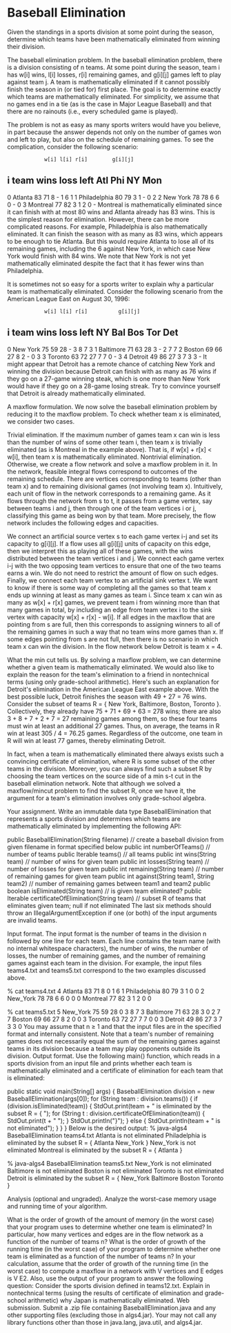# Baseball Elimination

Given the standings in a sports division at some point during the season, determine which teams have been mathematically eliminated from winning their division.

The baseball elimination problem.   In the baseball elimination problem, there is a division consisting of n teams. At some point during the season, team i has w[i] wins, l[i] losses, r[i] remaining games, and g[i][j] games left to play against team j. A team is mathematically eliminated if it cannot possibly finish the season in (or tied for) first place. The goal is to determine exactly which teams are mathematically eliminated. For simplicity, we assume that no games end in a tie (as is the case in Major League Baseball) and that there are no rainouts (i.e., every scheduled game is played).

The problem is not as easy as many sports writers would have you believe, in part because the answer depends not only on the number of games won and left to play, but also on the schedule of remaining games. To see the complication, consider the following scenario:

 
                w[i] l[i] r[i]        g[i][j]
i  team         wins loss left   Atl Phi NY  Mon
------------------------------------------------
0  Atlanta       83   71    8     -   1   6   1
1  Philadelphia  80   79    3     1   -   0   2
2  New York      78   78    6     6   0   -   0
3  Montreal      77   82    3     1   2   0   -
Montreal is mathematically eliminated since it can finish with at most 80 wins and Atlanta already has 83 wins. This is the simplest reason for elimination. However, there can be more complicated reasons. For example, Philadelphia is also mathematically eliminated. It can finish the season with as many as 83 wins, which appears to be enough to tie Atlanta. But this would require Atlanta to lose all of its remaining games, including the 6 against New York, in which case New York would finish with 84 wins. We note that New York is not yet mathematically eliminated despite the fact that it has fewer wins than Philadelphia.

It is sometimes not so easy for a sports writer to explain why a particular team is mathematically eliminated. Consider the following scenario from the American League East on August 30, 1996:


                w[i] l[i] r[i]          g[i][j]
i  team         wins loss left   NY Bal Bos Tor Det
---------------------------------------------------
0  New York      75   59   28     -   3   8   7   3
1  Baltimore     71   63   28     3   -   2   7   7
2  Boston        69   66   27     8   2   -   0   3
3  Toronto       63   72   27     7   7   0   -   3
4  Detroit       49   86   27     3   7   3   3   -
It might appear that Detroit has a remote chance of catching New York and winning the division because Detroit can finish with as many as 76 wins if they go on a 27-game winning steak, which is one more than New York would have if they go on a 28-game losing streak. Try to convince yourself that Detroit is already mathematically eliminated.

A maxflow formulation.   We now solve the baseball elimination problem by reducing it to the maxflow problem. To check whether team x is eliminated, we consider two cases.

Trivial elimination. If the maximum number of games team x can win is less than the number of wins of some other team i, then team x is trivially eliminated (as is Montreal in the example above). That is, if w[x] + r[x] < w[i], then team x is mathematically eliminated.
Nontrivial elimination. Otherwise, we create a flow network and solve a maxflow problem in it. In the network, feasible integral flows correspond to outcomes of the remaining schedule. There are vertices corresponding to teams (other than team x) and to remaining divisional games (not involving team x). Intuitively, each unit of flow in the network corresponds to a remaining game. As it flows through the network from s to t, it passes from a game vertex, say between teams i and j, then through one of the team vertices i or j, classifying this game as being won by that team.
More precisely, the flow network includes the following edges and capacities.

We connect an artificial source vertex s to each game vertex i-j and set its capacity to g[i][j]. If a flow uses all g[i][j] units of capacity on this edge, then we interpret this as playing all of these games, with the wins distributed between the team vertices i and j.
We connect each game vertex i-j with the two opposing team vertices to ensure that one of the two teams earns a win. We do not need to restrict the amount of flow on such edges.
Finally, we connect each team vertex to an artificial sink vertex t. We want to know if there is some way of completing all the games so that team x ends up winning at least as many games as team i. Since team x can win as many as w[x] + r[x] games, we prevent team i from winning more than that many games in total, by including an edge from team vertex i to the sink vertex with capacity w[x] + r[x] - w[i].
If all edges in the maxflow that are pointing from s are full, then this corresponds to assigning winners to all of the remaining games in such a way that no team wins more games than x. If some edges pointing from s are not full, then there is no scenario in which team x can win the division. In the flow network below Detroit is team x = 4.


What the min cut tells us.   By solving a maxflow problem, we can determine whether a given team is mathematically eliminated. We would also like to explain the reason for the team's elimination to a friend in nontechnical terms (using only grade-school arithmetic). Here's such an explanation for Detroit's elimination in the American League East example above. With the best possible luck, Detroit finishes the season with 49 + 27 = 76 wins. Consider the subset of teams R = { New York, Baltimore, Boston, Toronto }. Collectively, they already have 75 + 71 + 69 + 63 = 278 wins; there are also 3 + 8 + 7 + 2 + 7 = 27 remaining games among them, so these four teams must win at least an additional 27 games. Thus, on average, the teams in R win at least 305 / 4 = 76.25 games. Regardless of the outcome, one team in R will win at least 77 games, thereby eliminating Detroit.

In fact, when a team is mathematically eliminated there always exists such a convincing certificate of elimination, where R is some subset of the other teams in the division. Moreover, you can always find such a subset R by choosing the team vertices on the source side of a min s-t cut in the baseball elimination network. Note that although we solved a maxflow/mincut problem to find the subset R, once we have it, the argument for a team's elimination involves only grade-school algebra.

Your assignment.   Write an immutable data type BaseballElimination that represents a sports division and determines which teams are mathematically eliminated by implementing the following API:

public BaseballElimination(String filename)                    // create a baseball division from given filename in format specified below
public              int numberOfTeams()                        // number of teams
public Iterable<String> teams()                                // all teams
public              int wins(String team)                      // number of wins for given team
public              int losses(String team)                    // number of losses for given team
public              int remaining(String team)                 // number of remaining games for given team
public              int against(String team1, String team2)    // number of remaining games between team1 and team2
public          boolean isEliminated(String team)              // is given team eliminated?
public Iterable<String> certificateOfElimination(String team)  // subset R of teams that eliminates given team; null if not eliminated
The last six methods should throw an IllegalArgumentException if one (or both) of the input arguments are invalid teams.

Input format.   The input format is the number of teams in the division n followed by one line for each team. Each line contains the team name (with no internal whitespace characters), the number of wins, the number of losses, the number of remaining games, and the number of remaining games against each team in the division. For example, the input files teams4.txt and teams5.txt correspond to the two examples discussed above.

% cat teams4.txt
4
Atlanta       83 71  8  0 1 6 1
Philadelphia  80 79  3  1 0 0 2
New_York      78 78  6  6 0 0 0
Montreal      77 82  3  1 2 0 0

% cat teams5.txt
5
New_York    75 59 28   0 3 8 7 3
Baltimore   71 63 28   3 0 2 7 7
Boston      69 66 27   8 2 0 0 3
Toronto     63 72 27   7 7 0 0 3
Detroit     49 86 27   3 7 3 3 0
You may assume that n ≥ 1 and that the input files are in the specified format and internally consistent. Note that a team's number of remaining games does not necessarily equal the sum of the remaining games against teams in its division because a team may play opponents outside its division.
Output format.   Use the following main() function, which reads in a sports division from an input file and prints whether each team is mathematically eliminated and a certificate of elimination for each team that is eliminated:

public static void main(String[] args) {
    BaseballElimination division = new BaseballElimination(args[0]);
    for (String team : division.teams()) {
        if (division.isEliminated(team)) {
            StdOut.print(team + " is eliminated by the subset R = { ");
            for (String t : division.certificateOfElimination(team)) {
                StdOut.print(t + " ");
            }
            StdOut.println("}");
        }
        else {
            StdOut.println(team + " is not eliminated");
        }
    }
}
Below is the desired output:
% java-algs4 BaseballElimination teams4.txt
Atlanta is not eliminated
Philadelphia is eliminated by the subset R = { Atlanta New_York }
New_York is not eliminated
Montreal is eliminated by the subset R = { Atlanta }

% java-algs4 BaseballElimination teams5.txt
New_York is not eliminated
Baltimore is not eliminated
Boston is not eliminated
Toronto is not eliminated
Detroit is eliminated by the subset R = { New_York Baltimore Boston Toronto }

Analysis (optional and ungraded).   Analyze the worst-case memory usage and running time of your algorithm.

What is the order of growth of the amount of memory (in the worst case) that your program uses to determine whether one team is eliminated? In particular, how many vertices and edges are in the flow network as a function of the number of teams n?
What is the order of growth of the running time (in the worst case) of your program to determine whether one team is eliminated as a function of the number of teams n? In your calculation, assume that the order of growth of the running time (in the worst case) to compute a maxflow in a network with V vertices and E edges is V E2.
Also, use the output of your program to answer the following question:
Consider the sports division defined in teams12.txt. Explain in nontechnical terms (using the results of certificate of elimination and grade-school arithmetic) why Japan is mathematically eliminated.
Web submission. Submit a .zip file containing BaseballElimination.java and any other supporting files (excluding those in algs4.jar). Your may not call any library functions other than those in java.lang, java.util, and algs4.jar.

